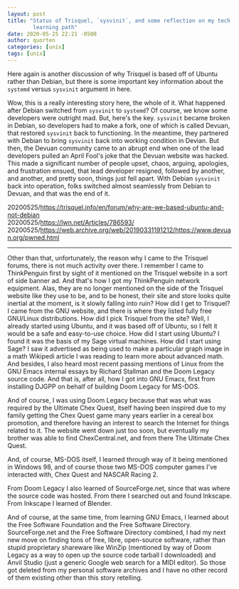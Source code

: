 ```yaml
---
layout: post
title: "Status of Trisquel, `sysvinit`, and some reflection on my tech
        learning path"
date: 2020-05-25 22:21 -0500
author: quorten
categories: [unix]
tags: [unix]
---
```


Here again is another discussion of why Trisquel is based off of
Ubuntu rather than Debian, but there is some important key information
about the `systemd` versus `sysvinit` argument in here.

Wow, this is a really interesting story here, the whole of it.  What
happened after Debian switched from `sysvinit` to `systemd`?  Of
course, we know some developers were outright mad.  But, here's the
key.  `sysvinit` became broken in Debian, so developers had to make a
fork, one of which is called Devuan, that restored `sysvinit` back to
functioning.  In the meantime, they partnered with Debian to bring
`sysvinit` back into working condition in Devian.  But then, the
Devuan community came to an abrupt end when one of the lead developers
pulled an April Fool's joke that the Devuan website was hacked.  This
made a significant number of people upset, chaos, arguing, apologies,
and frustration ensued, that lead developer resigned, followed by
another, and another, and pretty soon, things just fell apart.  With
Debian `sysvinit` back into operation, folks switched almost
seamlessly from Debian to Devuan, and that was the end of it.

20200525/https://trisquel.info/en/forum/why-are-we-based-ubuntu-and-not-debian  
20200525/https://lwn.net/Articles/786593/  
20200525/https://web.archive.org/web/20190331191212/https://www.devuan.org/pwned.html

<!-- more -->

----------

Other than that, unfortunately, the reason why I came to the Trisquel
forums, there is not much activity over there.  I remember I came to
ThinkPenguin first by sight of it mentioned on the Trisquel website in
a sort of side banner ad.  And that's how I got my ThinkPenguin
network equipment.  Alas, they are no longer mentioned on the side of
the Trisquel website like they use to be, and to be honest, their site
and store looks quite inertial at the moment, is it slowly falling
into ruin?  How did I get to Trisquel?  I came from the GNU website,
and there is where they listed fully free GNU/Linux distributions.
How did I pick Trisquel from the site?  Well, I already started using
Ubuntu, and it was based off of Ubuntu, so I felt it would be a safe
and easy-to-use choice.  How did I start using Ubuntu?  I found it was
the basis of my Sage virtual machines.  How did I start using Sage?  I
saw it advertised as being used to make a particular graph image in a
math Wikipedi article I was reading to learn more about advanced math.
And besides, I also heard most recent passing mentions of Linux from
the GNU Emacs internal essays by Richard Stallman and the Doom Legacy
source code.  And that is, after all, how I got into GNU Emacs, first
from installing DJGPP on behalf of building Doom Legacy for MS-DOS.

And of course, I was using Doom Legacy because that was what was
required by the Ultimate Chex Quest, itself having been inspired due
to my family getting the Chex Quest game many years earlier in a
cereal box promotion, and therefore having an interest to search the
Internet for things related to it.  The website went down just too
soon, but eventually my brother was able to find ChexCentral.net, and
from there The Ultimate Chex Quest.

And, of course, MS-DOS itself, I learned through way of it being
mentioned in Windows 98, and of course those two MS-DOS computer games
I've interacted with, Chex Quest and NASCAR Racing 2.

From Doom Legacy I also learned of SourceForge.net, since that was
where the source code was hosted.  From there I searched out and found
Inkscape.  From Inkscape I learned of Blender.

And of course, at the same time, from learning GNU Emacs, I learned
about the Free Software Foundation and the Free Software Directory.
SourceForge.net and the Free Software Directory combined, I had my
next new move on finding tons of free, libre, open-source software,
rather than stupid proprietary shareware like WinZip (mentioned by way
of Doom Legacy as a way to open up the source code tarball I
downloaded) and Anvil Studio (just a generic Google web search for a
MIDI editor).  So those got deleted from my personal software archives
and I have no other record of them existing other than this story
retelling.

